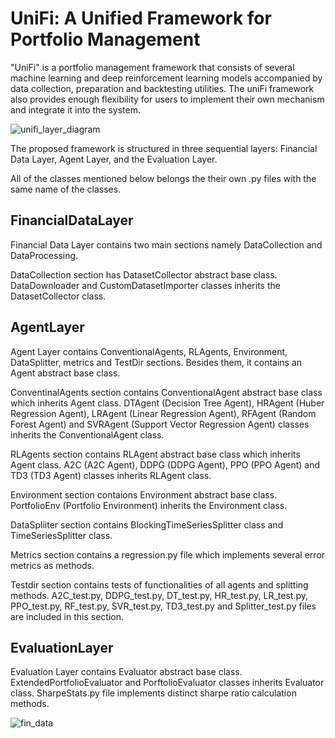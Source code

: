 # UniFi: A Unified Framework for Portfolio Management
"UniFi" is a portfolio management framework that consists of several machine learning and deep reinforcement learning models accompanied by data collection, preparation and backtesting utilities. 
The uniFi framework also provides enough flexibility for users to implement their own mechanism and integrate it into the system.

![unifi_layer_diagram](https://user-images.githubusercontent.com/40358283/178254226-1bb39e2a-7aba-4d69-b431-76eeec23cf4c.png)


The proposed framework is structured in three sequential layers: Financial Data Layer, Agent Layer, and the Evaluation Layer. 

All of the classes mentioned below belongs the their own .py files with the same name of the classes.

## FinancialDataLayer
Financial Data Layer contains two main sections namely DataCollection and DataProcessing.

DataCollection section has DatasetCollector abstract base class. DataDownloader and CustomDatasetImporter classes inherits the DatasetCollector class.
## AgentLayer
Agent Layer contains ConventionalAgents, RLAgents, Environment, DataSplitter, metrics and TestDir sections. Besides them, it contains an Agent abstract base class.

ConventinalAgents section contains ConventionalAgent abstract base class which inherits Agent class. DTAgent (Decision Tree Agent), HRAgent (Huber Regression Agent), LRAgent (Linear Regression Agent), RFAgent (Random Forest Agent) and SVRAgent (Support Vector Regression Agent) classes inherits the ConventionalAgent class.

RLAgents section contains RLAgent abstract base class which inherits Agent class. A2C (A2C Agent), DDPG (DDPG Agent), PPO (PPO Agent) and TD3 (TD3 Agent) classes inherits RLAgent class.

Environment section contaions Environment abstract base class. PortfolioEnv (Portfolio Environment) inherits the Environment class.

DataSpliiter section contains BlockingTimeSeriesSplitter class and TimeSeriesSplitter class.

Metrics section contains a regression.py file which implements several error metrics as methods.

Testdir section contains tests of functionalities of all agents and splitting methods. A2C_test.py, DDPG_test.py, DT_test.py, HR_test.py, LR_test.py, PPO_test.py, RF_test.py, SVR_test.py, TD3_test.py and Splitter_test.py files are included in this section. 

## EvaluationLayer
Evaluation  Layer contains Evaluator abstract base class. ExtendedPortfolioEvaluator and PorftolioEvaluator classes inherits Evaluator class. SharpeStats.py file implements distinct sharpe ratio calculation methods.

![fin_data](/Users/doganparlak/Desktop/fin_data.png)
